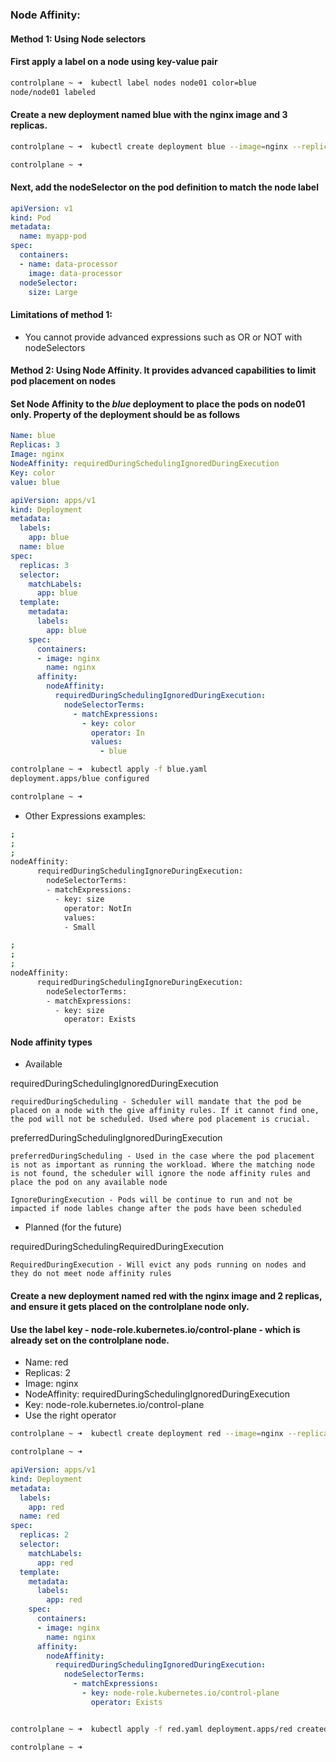 ### Node Affinity:

#### Method 1: Using Node selectors

#### First apply a label on a node using key-value pair
```bash
controlplane ~ ➜  kubectl label nodes node01 color=blue
node/node01 labeled
```
#### Create a new deployment named blue with the nginx image and 3 replicas.

```bash
controlplane ~ ➜  kubectl create deployment blue --image=nginx --replicas=3 --dry-run=client -o yaml >blue.yaml 

controlplane ~ ➜  
```

#### Next, add the nodeSelector on the pod definition to match the node label

```yaml
apiVersion: v1
kind: Pod
metadata:
  name: myapp-pod
spec:
  containers:
  - name: data-processor
    image: data-processor
  nodeSelector:
    size: Large 
```
#### Limitations of method 1:

+ You cannot provide advanced expressions such as OR or NOT with nodeSelectors

#### Method 2: Using Node Affinity. It provides advanced capabilities to limit pod placement on nodes

#### Set Node Affinity to the *blue* deployment to place the pods on node01 only. Property of the deployment should be as follows

```yaml
Name: blue
Replicas: 3
Image: nginx
NodeAffinity: requiredDuringSchedulingIgnoredDuringExecution
Key: color
value: blue

apiVersion: apps/v1
kind: Deployment
metadata:
  labels:
    app: blue
  name: blue
spec:
  replicas: 3
  selector:
    matchLabels:
      app: blue
  template:
    metadata:
      labels:
        app: blue
    spec:
      containers:
      - image: nginx
        name: nginx
      affinity:
        nodeAffinity:
          requiredDuringSchedulingIgnoredDuringExecution:
            nodeSelectorTerms:
              - matchExpressions:
                - key: color
                  operator: In
                  values:
                    - blue
```

```bash
controlplane ~ ➜  kubectl apply -f blue.yaml 
deployment.apps/blue configured

controlplane ~ ➜  
```



+ Other Expressions examples:

```bash
;
;
;
nodeAffinity:
      requiredDuringSchedulingIgnoreDuringExecution:
        nodeSelectorTerms:
        - matchExpressions:
          - key: size
            operator: NotIn
            values:
            - Small

;
;
;
nodeAffinity:
      requiredDuringSchedulingIgnoreDuringExecution:
        nodeSelectorTerms:
        - matchExpressions:
          - key: size
            operator: Exists
```            

#### Node affinity types

+ Available

requiredDuringSchedulingIgnoredDuringExecution 

```{r echo=FALSE, eval=FALSE}
requiredDuringScheduling - Scheduler will mandate that the pod be placed on a node with the give affinity rules. If it cannot find one, the pod will not be scheduled. Used where pod placement is crucial.
```

preferredDuringSchedulingIgnoredDuringExecution

```{r echo=FALSE, eval=FALSE}
preferredDuringScheduling - Used in the case where the pod placement is not as important as running the workload. Where the matching node is not found, the scheduler will ignore the node affinity rules and place the pod on any available node
```

```{r echo=FALSE, eval=FALSE}
IgnoreDuringExecution - Pods will be continue to run and not be impacted if node lables change after the pods have been scheduled
```

+ Planned (for the future)

requiredDuringSchedulingRequiredDuringExecution

            
```{r echo=FALSE, eval=FALSE}
RequiredDuringExecution - Will evict any pods running on nodes and they do not meet node affinity rules
```


#### Create a new deployment named red with the nginx image and 2 replicas, and ensure it gets placed on the controlplane node only.

#### Use the label key - node-role.kubernetes.io/control-plane - which is already set on the controlplane node.


+ Name: red
+ Replicas: 2
+ Image: nginx
+ NodeAffinity: requiredDuringSchedulingIgnoredDuringExecution
+ Key: node-role.kubernetes.io/control-plane
+ Use the right operator

```bash
controlplane ~ ➜  kubectl create deployment red --image=nginx --replicas=2 --dry-run=client -o yaml >red.yaml 

controlplane ~ ➜  
````

```yaml
apiVersion: apps/v1
kind: Deployment
metadata:
  labels:
    app: red
  name: red
spec:
  replicas: 2
  selector:
    matchLabels:
      app: red
  template:
    metadata:
      labels:
        app: red
    spec:
      containers:
      - image: nginx
        name: nginx
      affinity:
        nodeAffinity:
          requiredDuringSchedulingIgnoredDuringExecution:
            nodeSelectorTerms:
              - matchExpressions:
                - key: node-role.kubernetes.io/control-plane
                  operator: Exists
```

```bash

controlplane ~ ➜  kubectl apply -f red.yaml deployment.apps/red created

controlplane ~ ➜ 
``` 